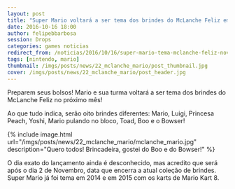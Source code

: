 ```yaml
---
layout: post
title: "Super Mario voltará a ser tema dos brindes do McLanche Feliz em Novembro"
date: 2016-10-16 18:00
author: felipebbarbosa
session: Drops
categories: games noticias
redirect_from: /noticias/2016/10/16/super-mario-tema-mclanche-feliz-novembro.html
tags: [nintendo, mario]
thumbnail: /imgs/posts/news/22_mclanche_mario/post_thumbnail.jpg
cover: /imgs/posts/news/22_mclanche_mario/post_header.jpg
---
```


Preparem seus bolsos! Mario e sua turma voltará a ser tema dos brindes do McLanche Feliz no próximo mês!

<!--more-->

Ao que tudo indica, serão oito brindes diferentes: Mario, Luigi, Princesa Peach, Yoshi, Mario pulando no bloco, Toad, Boo e o Bowser!

{% include image.html
  url="/imgs/posts/news/22_mclanche_mario/mclanche_mario.jpg"
  description="Quero todos! Brincadeira, gostei do Boo e do Bowser!" %}

O dia exato do lançamento ainda é desconhecido, mas acredito que será após o dia 2 de Novembro, data que encerra a atual coleção de brindes. Super Mario já foi tema em 2014 e em 2015 com os karts de Mario Kart 8.
